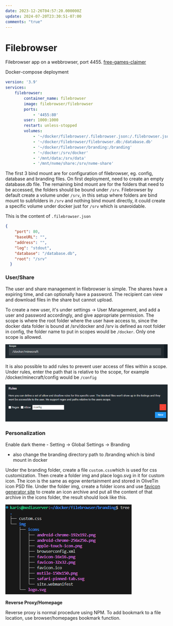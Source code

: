 ```yaml
---
date: 2023-12-26T04:57:20.000000Z
update: 2024-07-20T23:30:51-07:00
comments: "true"
---
```

# Filebrowser

Filebrowser app on a webbrowser, port 4455. [free-games-claimer](free-games-claimer.md)

Docker-compose deployment

```yaml
version: '3.9'
services:
    filebrowser:
        container_name: filebrowser
        image: filebrowser/filebrowser
        ports:
            - '4455:80'
        user: 1000:1000
        restart: unless-stopped
        volumes:
            - '~/docker/filebrowser/.filebrowser.json:/.filebrowser.json'
            - '~/docker/filebrowser/filebrowser.db:/database.db'
            - '~/docker/filebrowser/branding:/branding'
            - '~/docker:/srv/docker'
            - '/mnt/data:/srv/data'
            - '/mnt/nvme/share:/srv/nvme-share'
```

The first 3 bind mount are for configuration of filebrowser, eg. config, database and branding files. On first deployment, need to create an empty database.db file. The remaining bind mount are for the folders that need to be accessed, the folders should be bound under `/srv`. Filebrowser by default create a volume under `/srv`, in this setup where folders are bind mount to subfolders in `/srv` and nothing bind mount directly, it could create a specific volume under docker just for `/srv` which is unavoidable.

This is the content of `.filebrowser.json`

```json
{
    "port": 80,
    "baseURL": "",
    "address": "",
    "log": "stdout",
    "database": "/database.db",
    "root": "/srv"
  }
```

### User/Share

The user and share management in filebrowser is simple. The shares have a expiring time, and can optionally have a password. The recipient can view and download files in the share but cannot upload.

To create a new user, it's under settings -&gt; User Management, and add a user and password accordingly, and give appropriate permission. The scope is where the root folder where the user have access to, since the docker data folder is bound at /srv/docker and /srv is defined as root folder in config, the folder name to put in scopes would be `/docker`. Only one scope is allowed.

![](assets/gallery/2023-12/image.png)

It is also possible to add rules to prevent user access of files within a scope. Under rules, enter the path that is relative to the scope, for example /docker/minecraft/config would be `/config`

![](assets/gallery/2023-12/5lSimage.png)

### **Personalization**

Enable dark theme - Setting -&gt; Global Settings -&gt; Branding

- also change the branding directory path to /branding which is bind mount in docker

Under the branding folder, create a file `custom.css`which is used for css customization. Then create a folder img and place logo.svg in it for custom icon. The icon is the same as egow entertainment and stored in OliveTin icon PSD file. Under the folder img, create a folder icons and use [favicon generator site](https://realfavicongenerator.net/) to create an icon archive and put all the content of that archive in the icons folder, the result should look like this.

![](assets/gallery/2023-12/dDRimage.png)

**Reverse Proxy/Homepage**

Reverse proxy is normal procedure using NPM. To add bookmark to a file location, use browser/homepages bookmark function.